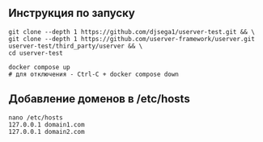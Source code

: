 ## Инструкция по запуску

```
git clone --depth 1 https://github.com/djsega1/userver-test.git && \
git clone --depth 1 https://github.com/userver-framework/userver.git userver-test/third_party/userver && \
cd userver-test

docker compose up
# для отключения - Ctrl-C + docker compose down
```

## Добавление доменов в /etc/hosts

```
nano /etc/hosts
127.0.0.1 domain1.com
127.0.0.1 domain2.com
```
